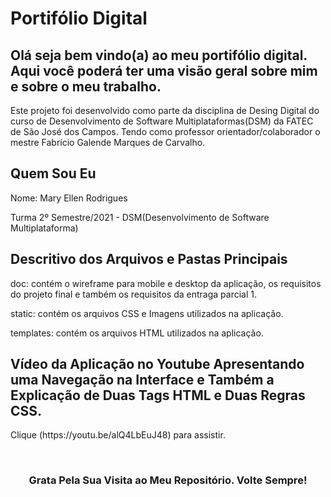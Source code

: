# **Portifólio Digital**
## Olá seja bem vindo(a) ao meu portifólio digital. Aqui você poderá ter uma visão geral sobre mim e sobre o meu trabalho.

Este projeto foi desenvolvido como parte da disciplina de Desing Digital do curso de Desenvolvimento de Software Multiplataformas(DSM) da FATEC de São José dos Campos. Tendo como professor orientador/colaborador o mestre Fabrício Galende Marques de Carvalho.

<div>
    <h2>Quem Sou Eu</h2>
    <p>Nome: Mary Ellen Rodrigues<p>
    <p>Turma 2º Semestre/2021 - DSM(Desenvolvimento de Software Multiplataforma) <p>
</div>

<div>
    <h2>Descritivo dos Arquivos e Pastas Principais</h2>
    <p>doc: contém o wireframe para mobile e desktop da aplicação, os requisitos do projeto final e também os requisitos da entraga parcial 1.<p>
    <p>static: contém os arquivos CSS e Imagens utilizados na aplicação. <p>
    <p>templates: contém os arquivos HTML utilizados na aplicação.<p>
</div>

<div>
    <h2>Vídeo da Aplicação no Youtube Apresentando uma Navegação na Interface e Também a Explicação de Duas Tags HTML e Duas Regras CSS.</h2>
    <p>Clique (https://youtu.be/alQ4LbEuJ48) para assistir.<p>
    <br>
    <h3 align="center">Grata Pela Sua Visita ao Meu Repositório. Volte Sempre!</h3>  
    
</div>
